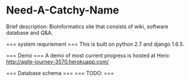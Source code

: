 Need-A-Catchy-Name
==================
Brief description: 
Bioinformatics site that consists of wiki, software database and Q&amp;A. 

=== system requriement ===
This is built on python 2.7 and django 1.6.5.

=== Demo ===
A demo of most current progress is hosted at Hero: 
http://agile-journey-3570.herokuapp.com/

=== Database schema ===
=== TODO: ===
